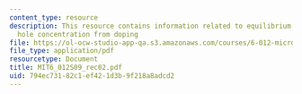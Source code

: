 ```yaml
---
content_type: resource
description: This resource contains information related to equilibrium electron and
  hole concentration from doping
file: https://ol-ocw-studio-app-qa.s3.amazonaws.com/courses/6-012-microelectronic-devices-and-circuits-spring-2009/794ec73182c1ef421d3b9f218a8adcd2_MIT6_012S09_rec02.pdf
file_type: application/pdf
resourcetype: Document
title: MIT6_012S09_rec02.pdf
uid: 794ec731-82c1-ef42-1d3b-9f218a8adcd2
---
```

